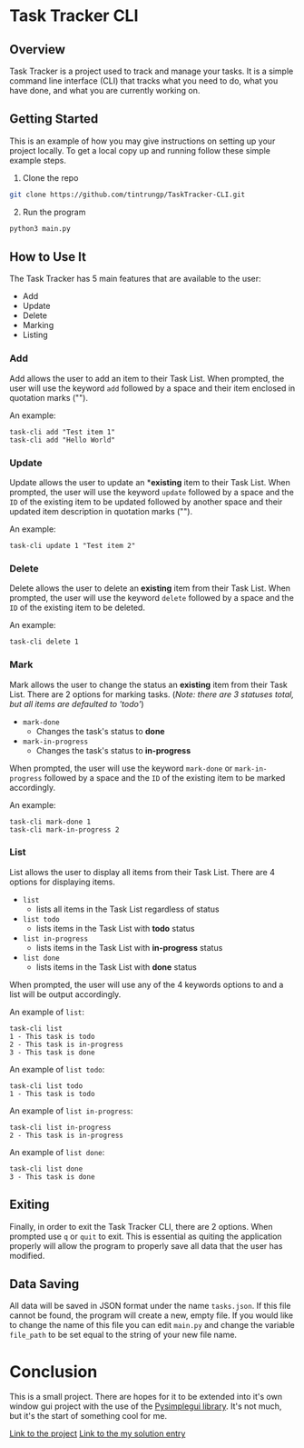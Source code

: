 # Task Tracker CLI
## Overview
Task Tracker is a project used to track and manage your tasks. It is a simple command line interface (CLI) that tracks what you need to do, what you have done, and what you are currently working on. 

## Getting Started

This is an example of how you may give instructions on setting up your project locally.
To get a local copy up and running follow these simple example steps.

1. Clone the repo
```sh
git clone https://github.com/tintrungp/TaskTracker-CLI.git
```

2. Run the program
```sh
python3 main.py 
```

## How to Use It
The Task Tracker has 5 main features that are available to the user:

* Add
* Update
* Delete
* Marking
* Listing

### Add
Add allows the user to add an item to their Task List. When prompted, the user will use the keyword `add` followed by a space and their item enclosed in quotation marks ("").

An example:
``` 
task-cli add "Test item 1"
task-cli add "Hello World"
```
### Update
Update allows the user to update an ***existing** item to their Task List. When prompted, the user will use the keyword `update` followed by a space and the `ID` of the existing item to be updated followed by another space and their updated item description in quotation marks ("").

An example:
``` 
task-cli update 1 "Test item 2"
```

### Delete 
Delete allows the user to delete an **existing** item from their Task List. When prompted, the user will use the keyword `delete` followed by a space and the `ID` of the existing item to be deleted.

An example:
``` 
task-cli delete 1 
```

### Mark 
Mark allows the user to change the status an **existing** item from their Task List. There are 2 options for marking tasks. 
(*Note: there are 3 statuses total, but all items are defaulted to 'todo'*)

* `mark-done`
    * Changes the task's status to **done**
* `mark-in-progress`
    * Changes the task's status to **in-progress**

When prompted, the user will use the keyword `mark-done` or `mark-in-progress` followed by a space and the `ID` of the existing item to be marked accordingly. 

An example:
``` 
task-cli mark-done 1
task-cli mark-in-progress 2 
```

### List 
List allows the user to display all items from their Task List. There are 4 options for displaying items.

* `list`
    * lists all items in the Task List regardless of status
* `list todo`
    * lists items in the Task List with **todo** status
* `list in-progress`
    * lists items in the Task List with **in-progress** status
* `list done`
    * lists items in the Task List with **done** status

When prompted, the user will use any of the 4 keywords options to and a list will be output accordingly. 

An example of `list`:
``` 
task-cli list
1 - This task is todo
2 - This task is in-progress
3 - This task is done
```

An example of `list todo`:
``` 
task-cli list todo
1 - This task is todo
```

An example of `list in-progress`:
``` 
task-cli list in-progress
2 - This task is in-progress
```

An example of `list done`:
``` 
task-cli list done
3 - This task is done
```

## Exiting
Finally, in order to exit the Task Tracker CLI, there are 2 options. When prompted use `q` or `quit` to exit. This is essential as quiting the application properly will allow the program to properly save all data that the user has modified.

## Data Saving
All data will be saved in JSON format under the name `tasks.json`. If this file cannot be found, the program will create a new, empty file. If you would like to change the name of this file you can edit `main.py` and change the variable `file_path` to be set equal to the string of your new file name.

# Conclusion
This is a small project. There are hopes for it to be extended into it's own window gui project with the use of the [Pysimplegui library](https://docs.pysimplegui.com/en/latest/). It's not much, but it's the start of something cool for me.


[Link to the project](https://roadmap.sh/projects/task-tracker)
[Link to the my solution entry](https://roadmap.sh/projects/task-tracker/solutions?u=677dc6bc70129741a81de8d9)